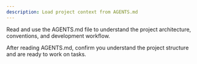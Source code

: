 ```yaml
---
description: Load project context from AGENTS.md
---
```


Read and use the AGENTS.md file to understand the project architecture, conventions, and development workflow.

After reading AGENTS.md, confirm you understand the project structure and are ready to work on tasks.

